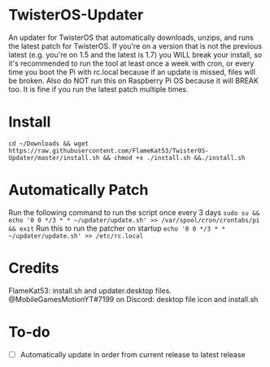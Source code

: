 # TwisterOS-Updater
An updater for TwisterOS that automatically downloads, unzips, and runs the latest patch for TwisterOS.
If you're on a version that is not the previous latest (e.g. you're on 1.5 and the latest is 1.7) you WILL break your install, so it's recommended to run the tool at least once a week with cron, or every time you boot the Pi with rc.local because if an update is missed, files will be broken. Also do NOT run this on Raspberry Pi OS because it will BREAK too. It is fine if you run the latest patch multiple times.

# Install
`cd ~/Downloads && wget https://raw.githubusercontent.com/FlameKat53/TwisterOS-Updater/master/install.sh && chmod +x ./install.sh &&./install.sh`

# Automatically Patch
Run the following command to run the script once every 3 days
`sudo su && echo '0 0 */3 * * ~/updater/update.sh' >> /var/spool/cron/crontabs/pi && exit`
Run this to run the patcher on startup
`echo '0 0 */3 * * ~/updater/update.sh' >> /etc/rc.local`

# Credits
FlameKat53: install.sh and updater.desktop files. @MobileGamesMotionYT#7199 on Discord: desktop file icon and install.sh

# To-do
- [ ] Automatically update in order from current release to latest release
